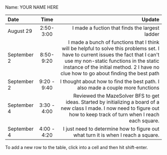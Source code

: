 Name: YOUR NAME HERE

| Date        |     Time     |                                                                                                                                                                                                                                                               Update |
|:------------|:------------:|---------------------------------------------------------------------------------------------------------------------------------------------------------------------------------------------------------------------------------------------------------------------:|
| August 29   |  2:50-3:00   |                                                                                                                                                                                                                       I made a fuction that finds the largest ladder |
| September 2 |  8:50-9:20   | I made a bunch of functions that I think will be helpful to solve this problems set. I have to current issues the fact that I can't use my non-static functions in the static instance of the initial method. 2 I have no clue how to go about finding the best path |
| September 2 | 9:20 - 9:40  |                                                                                                                                                                                       I thought about how to find the best path. I also made a couple more functions |
| September 4 | 3:30 - 4:00  |                                                                                        Reviewed the MazeSolver BFS to get ideas. Started by initializing a board of a new class I made. I now need to figure out how to keep track of turn when I reach each square. |
| September 4 | 4:00  - 4:20 |                                                                                                                                                                                    I just need to determine how to figure out what turn it is when I reach a square. |


To add a new row to the table, click into a cell and then hit shift-enter.